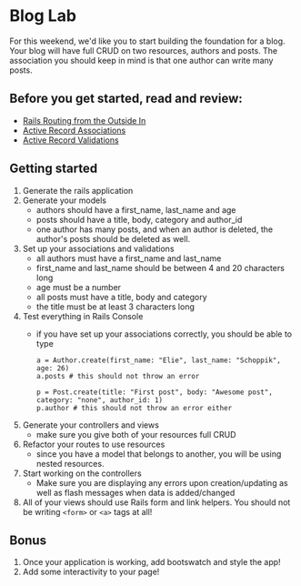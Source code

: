 # Blog Lab

For this weekend, we'd like you to start building the foundation for a blog. Your blog will have full CRUD on two resources, authors and posts. The association you should keep in mind is that one author can write many posts.

## Before you get started, read and review:

* [Rails Routing from the Outside In](http://guides.rubyonrails.org/routing.html)
* [Active Record Associations](http://guides.rubyonrails.org/association_basics.html)
* [Active Record Validations](http://guides.rubyonrails.org/active_record_validations.html)

## Getting started

1. Generate the rails application
2. Generate your models
	- authors should have a first_name, last_name and age
	- posts should have a title, body, category and author_id
	- one author has many posts, and when an author is deleted, the author's posts should be deleted as well.
3. Set up your associations and validations
	- all authors must have a first_name and last_name 
	- first_name and last_name should be between 4 and 20 characters long
	- age must be a number
	- all posts must have a title, body and category
	- the title must be at least 3 characters long
4. Test everything in Rails Console
	- if you have set up your associations correctly, you should be able to type 
	
		```
		a = Author.create(first_name: "Elie", last_name: "Schoppik", age: 26)
		a.posts # this should not throw an error
		
		p = Post.create(title: "First post", body: "Awesome post", category: "none", author_id: 1)
		p.author # this should not throw an error either
		```
5. Generate your controllers and views
	- make sure you give both of your resources full CRUD
6. Refactor your routes to use resources
	- since you have a model that belongs to another, you will be using nested resources.
7. Start working on the controllers
	- Make sure you are displaying any errors upon creation/updating as well as flash messages when data is added/changed
9. All of your views should use Rails form and link helpers. You should not be writing `<form>` or `<a>` tags at all!


## Bonus

1. Once your application is working, add bootswatch and style the app!
2. Add some interactivity to your page!



